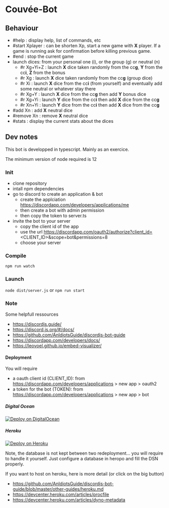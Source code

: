 # Couvée-Bot

## Behaviour

* #help : display help, list of commands, etc
* #start Xplayer : can be shorten Xp, start a new game with **X** player. If a game is running ask for confirmation before killing previous game.
* #end : stop the current game
* launch dices: from your personal one (i), or the group (g) or neutral (n)
  * #r Xg+Yi+Z : launch **X** dice taken randomly from the cc**g**, **Y** from the cc**i**, **Z** from the bonus
  * #r Xg : launch **X** dice taken randomly from the cc**g** (group dice)
  * #r Xi : launch **X** dice from the cc**i** (from yourself) and eventually add some neutral or whatever stay there
  * #r Xg+Y : launch **X** dice from the cc**g** then add **Y** bonus dice
  * #r Xg+Yi : launch **Y** dice from the cc**i** then add **X** dice from the cc**g**
  * #r Xn+Yi : launch **Y** dice from the cc**i** then add **X** dice from the cc**g**
* #add Xn : add **X** neutral dice
* #remove Xn : remove **X** neutral dice
* #stats : display the current stats about the dices

## Dev notes

This bot is developped in typescript. Mainly as an exercice.

The minimum version of node required is 12

### Init

* clone repository
* intall npm dependencies
* go to discord to create an application & bot
  * create the applciation https://discordapp.com/developers/applications/me 
  * then create a bot with admin permission
  * then copy the token to server.ts
* invite the bot to your server
  * copy the client id of the app
  * use the url https://discordapp.com/oauth2/authorize?client_id=<CLIENT_ID>&scope=bot&permissions=8
  * choose your server

### Compile

```npm run watch```

### Launch

```node dist/server.js```
or
```npm run start```

### Note

Some helpfull ressources
* https://discordjs.guide/
* https://discord.js.org/#/docs/
* https://github.com/AnIdiotsGuide/discordjs-bot-guide
* https://discordapp.com/developers/docs/
* https://leovoel.github.io/embed-visualizer/

#### Deployment

You will require
* a oauth client id (CLIENT_ID): from https://discordapp.com/developers/applications > new app > oauth2
* a token for the bot (TOKEN): from https://discordapp.com/developers/applications > new app > bot

##### Digital Ocean

[![Deploy on DigitalOcean](https://www.deploytodo.com/do-btn-blue-ghost.svg)](https://cloud.digitalocean.com/apps/new?repo=https://github.com/Grummfy/couvee-bot/tree/main&refcode=f334e67637bf)

##### Heroku

[![Deploy on Heroku](https://www.herokucdn.com/deploy/button.svg)](https://heroku.com/deploy?template=https://github.com/Grummfy/couvee-bot/tree/main)

Note, the database is not kept between two redeployment... you will require to handle it yourself. Just configure a database in heropo and fill the DSN properly.

If you want to host on heroku, here is more detail (or click on the big button)
* https://github.com/AnIdiotsGuide/discordjs-bot-guide/blob/master/other-guides/heroku.md
* https://devcenter.heroku.com/articles/procfile
* https://devcenter.heroku.com/articles/dyno-metadata
